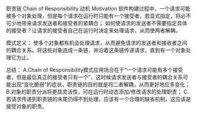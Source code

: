 职责链 Chain of Responsibility
动机 Motivation
	软件构建过程中，一个请求可能被多个对象处理，但是每个请求在运行时只能有一个接受者，若显式指定，将必不可少地带来请求发送者和接受者的紧耦合；
	如何使请求的发送者不需要指定具体的接受者？让请求的接受者自己在运行时决定来处理请求，从而使两者解耦。

模式定义：
	使多个对象都有机会处理请求，从而避免请求的发送者和接收者之间的耦合关系。将这些对象连成一条链，并沿着这条链传递请求，直到有一个对象处理它为止。

总结：
	A.Chain of Responsibility模式应用场合在于“一个请求可能有多个接受者，但是最后真正的接受者只有一个”，这时候请求发送者与接受者的耦合关系可能出现“变化脆弱”的症状，职责链的目的就是将二者解耦，从而更好地应多变化；
	B.对象的职责分派将更具灵活性，可在运行时动态添加/修改请求的处理职责；
	C.若请求传递到职责链的末尾仍得不到处理，应该有一个合理的缺省机制。这应该是接受对象的职责。
